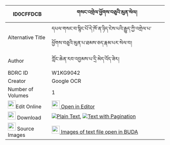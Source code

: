 |ID0CFFDCB|གསང་འགྲེལ་ཕྱོགས་བཅུའི་མུན་སེལ། 
| --- | --- 
|Alternative Title |དཔལ་གསང་བ་སྙིང་པོ་དེ་ཁོ་ན་ཉིད་ངེས་པའི་རྒྱུད་ཀྱི་འགྲེལ་པ་ཕྱོགས་བཅུའི་མུན་པ་ཐམས་ཅད་རྣམ་པར་སེལ་བ།
|Author| ཀློང་ཆེན་རབ་འབྱམས་པ་དྲི་མེད་འོད་ཟེར།
|BDRC ID | W1KG9042
|Creator | Google OCR
|Number of Volumes| 1
|<img width="25" src="https://img.icons8.com/color/25/000000/edit-property.png">Edit Online| [<img width="25" src="https://avatars.githubusercontent.com/u/45091458?s=200&v=4"> Open in Editor](http://editor.openpecha.org/ID0CFFDCB)
|<img width="25" src="https://img.icons8.com/fluent/48/000000/download-2.png"/>  Download | [![](https://img.icons8.com/color/20/000000/txt.png)Plain Text](https://github.com/Openpecha/ID0CFFDCB/releases/download/v2/sang_drel_chok_chu_i_munsel_plain_ID0CFFDCB.zip), [![](https://img.icons8.com/color/20/000000/txt.png)Text with Pagination](https://github.com/Openpecha/ID0CFFDCB/releases/download/v2/sang_drel_chok_chu_i_munsel_pages_ID0CFFDCB.zip)
|<img width="25" src="https://img.icons8.com/plasticine/100/000000/pictures-folder.png"/>  Source Images | [<img width="25" src="https://library.bdrc.io/icons/BUDA-small.svg"> Images of text file open in BUDA](https://library.bdrc.io/show/bdr:W1KG9042)